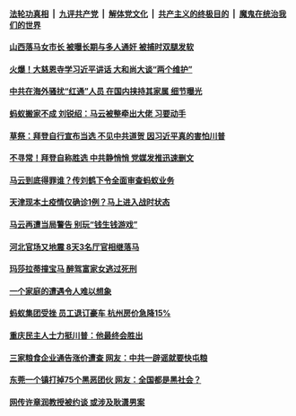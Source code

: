 

####  [法轮功真相](../../../../basic/blob/master/README.md?t=11091731) &nbsp;|&nbsp; [九评共产党](../../../../9ping.md/blob/master/README.md?t=11091731) &nbsp;|&nbsp; [解体党文化](../../../../jtdwh.md/blob/master/README.md?t=11091731)  &nbsp;|&nbsp; [共产主义的终极目的](../../../../gczydzjmd.md/blob/master/README.md?t=11091731) &nbsp;|&nbsp; [魔鬼在统治我们的世界](../../../../mgztzwmdsj.md/blob/master/README.md?t=11091731) 

#### [山西落马女市长 被曝长期与多人通奸 被捕时双腿发软](../pages/soh5/440761.md?t=11091731) 
#### [火爆！大慈恩寺学习近平讲话 大和尚大谈“两个维护”](../pages/soh5/440755.md?t=11091731) 
#### [中共在海外骚扰“红通”人员 在国内挟持其家属 细节曝光](../pages/soh5/440710.md?t=11091731) 
#### [蚂蚁搬家不成 刘锐绍：马云被整牵出大佬 习要动手](../pages/soh5/440707.md?t=11091731) 
#### [草祭：拜登自行宣布当选 不见中共道贺  因习近平真的害怕川普](../pages/soh5/440620.md?t=11091731) 
#### [不寻常！拜登自称胜选 中共静悄悄 党媒发推迅速删文](../pages/soh5/440545.md?t=11091731) 
#### [马云到底得罪谁？传刘鹤下令全面审查蚂蚁业务](../pages/soh5/440611.md?t=11091731) 
#### [天津现本土疫情仅确诊1例？马上进入战时状态 ](../pages/soh5/440578.md?t=11091731) 
#### [马云再遭当局警告 别玩“钱生钱游戏”](../pages/soh5/440551.md?t=11091731) 
#### [河北官场又地震 8天3名厅官相继落马](../pages/soh5/440530.md?t=11091731) 
#### [玛莎拉蒂撞宝马 醉驾富家女逃过死刑](../pages/soh5/440506.md?t=11091731) 
#### [一个家庭的遭遇令人难以想象](../pages/soh5/440437.md?t=11091731) 
#### [蚂蚁集团受挫 员工退订豪车 杭州房价急降15% ](../pages/soh5/440455.md?t=11091731) 
#### [重庆民主人士力挺川普：他最终会胜出](../pages/soh5/440425.md?t=11091731) 
#### [三家粮食企业通告涨价遭查 网友：中共一辟谣就要快屯粮](../pages/soh5/440359.md?t=11091731) 
#### [东莞一个镇打掉75个黑恶团伙 网友：全国都是黑社会？](../pages/soh5/440347.md?t=11091731) 
#### [网传许章润教授被约谈 或涉及耿潇男案](../pages/soh5/440311.md?t=11091731) 
